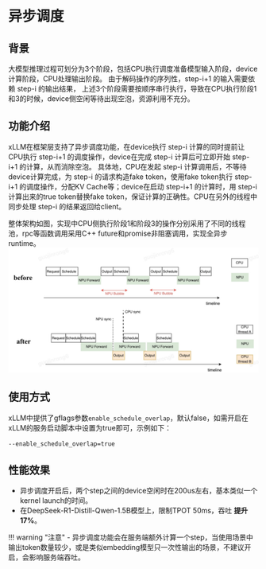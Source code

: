 # 异步调度

## 背景
大模型推理过程可划分为3个阶段，包括CPU执行调度准备模型输入阶段，device计算阶段，CPU处理输出阶段。
由于解码操作的序列性，step-i+1 的输入需要依赖 step-i 的输出结果，
上述3个阶段需要按顺序串行执行，导致在CPU执行阶段1和3的时候，device侧空闲等待出现空泡，资源利用不充分。



## 功能介绍

xLLM在框架层支持了异步调度功能，在device执行 step-i 计算的同时提前让CPU执行 step-i+1 的调度操作，device在完成 step-i 计算后可立即开始 step-i+1 的计算，从而消除空泡。
具体地，CPU在发起 step-i 计算调用后，不等待device计算完成，为 step-i 的请求构造fake token，使用fake token执行 step-i+1 的调度操作，分配KV Cache等；device在启动 step-i+1 的计算时，用 step-i 计算出来的true token替换fake token，保证计算的正确性。CPU在另外的线程中同步处理 step-i 的结果返回给client。

整体架构如图，实现中CPU侧执行阶段1和阶段3的操作分别采用了不同的线程池，rpc等函数调用采用C++ future和promise非阻塞调用，实现全异步runtime。![异步调度](../../assets/async_schedule_architecture.jpg)


## 使用方式

xLLM中提供了gflags参数`enable_schedule_overlap`，默认false，如需开启在xLLM的服务启动脚本中设置为true即可，示例如下：
```shell
--enable_schedule_overlap=true
```


## 性能效果
- 异步调度开启后，两个step之间的device空闲时在200us左右，基本类似一个kernel launch的时间。
- 在DeepSeek-R1-Distill-Qwen-1.5B模型上，限制TPOT 50ms，吞吐 **提升17%**。


!!! warning "注意"
    - 异步调度功能会在服务端额外计算一个step，当使用场景中输出token数量较少，或是类似embedding模型只一次性输出的场景，不建议开启，会影响服务端吞吐。
